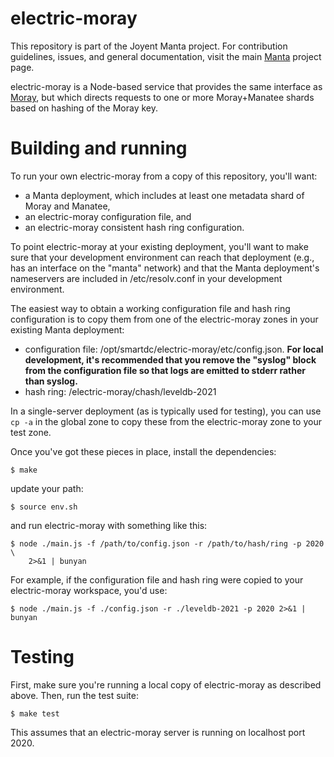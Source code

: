 <!--
    This Source Code Form is subject to the terms of the Mozilla Public
    License, v. 2.0. If a copy of the MPL was not distributed with this
    file, You can obtain one at http://mozilla.org/MPL/2.0/.
-->

<!--
    Copyright (c) 2016, Joyent, Inc.
-->

# electric-moray

This repository is part of the Joyent Manta project.  For contribution
guidelines, issues, and general documentation, visit the main
[Manta](http://github.com/joyent/manta) project page.

electric-moray is a Node-based service that provides the same interface as
[Moray](https://github.com/joyent/moray), but which directs requests to one or
more Moray+Manatee shards based on hashing of the Moray key.


# Building and running

To run your own electric-moray from a copy of this repository, you'll want:

* a Manta deployment, which includes at least one metadata shard of Moray and
  Manatee,
* an electric-moray configuration file, and
* an electric-moray consistent hash ring configuration.

To point electric-moray at your existing deployment, you'll want to make sure
that your development environment can reach that deployment (e.g., has an
interface on the "manta" network) and that the Manta deployment's nameservers
are included in /etc/resolv.conf in your development environment.

The easiest way to obtain a working configuration file and hash ring
configuration is to copy them from one of the electric-moray zones in your
existing Manta deployment:

* configuration file: /opt/smartdc/electric-moray/etc/config.json.  **For local
  development, it's recommended that you remove the "syslog" block from the
  configuration file so that logs are emitted to stderr rather than syslog.**
* hash ring: /electric-moray/chash/leveldb-2021

In a single-server deployment (as is typically used for testing), you can use
`cp -a` in the global zone to copy these from the electric-moray zone to your
test zone.

Once you've got these pieces in place, install the dependencies:

    $ make

update your path:

    $ source env.sh

and run electric-moray with something like this:

    $ node ./main.js -f /path/to/config.json -r /path/to/hash/ring -p 2020 \
        2>&1 | bunyan

For example, if the configuration file and hash ring were copied to your
electric-moray workspace, you'd use:

    $ node ./main.js -f ./config.json -r ./leveldb-2021 -p 2020 2>&1 | bunyan


# Testing

First, make sure you're running a local copy of electric-moray as described
above.  Then, run the test suite:

    $ make test

This assumes that an electric-moray server is running on localhost port 2020.
